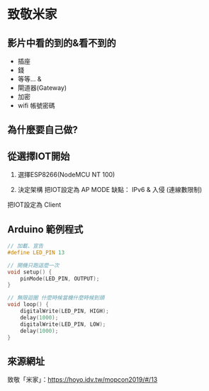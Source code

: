 # 致敬米家

## 影片中看的到的&看不到的
* 插座
* 錢
* 等等...
&
* 閘道器(Gateway)
* 加密
* wifi 帳號密碼


## 為什麼要自己做?

## 從選擇IOT開始

1. 選擇ESP8266(NodeMCU NT 100)

2. 決定架構
把IOT設定為 AP MODE
缺點： IPv6 & 入侵 (連線數限制)

把IOT設定為 Client

## Arduino 範例程式
```C
// 加載、宣告
#define LED_PIN 13

// 開機只跑這麼一次
void setup() {
    pinMode(LED_PIN, OUTPUT);
}

// 無限迴圈 什麼時候當機什麼時候到頭
void loop() {
    digitalWrite(LED_PIN, HIGH);
    delay(1000);
    digitalWrite(LED_PIN, LOW);
    delay(1000);
}
```



## 來源網址
致敬「米家」：https://hoyo.idv.tw/mopcon2019/#/13
